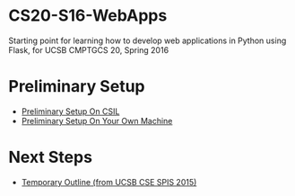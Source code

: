 # CS20-S16-WebApps
Starting point for learning how to develop web applications in Python using Flask, for UCSB CMPTGCS 20, Spring 2016





Preliminary Setup
=================

* [Preliminary Setup On CSIL](setup/csil.md)
* [Preliminary Setup On Your Own Machine](setup/your_machine.md)

Next Steps
===========

* [Temporary Outline (from UCSB CSE SPIS 2015)](https://sites.google.com/a/eng.ucsd.edu/spis/home/AcademicProgram/foundations/final-projects/web-apps)
